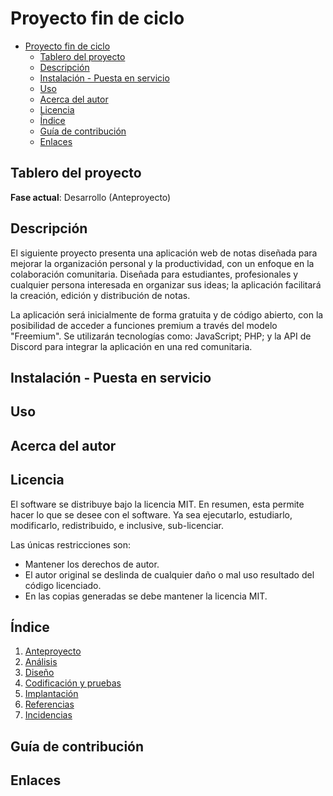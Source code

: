 # Proyecto fin de ciclo

- [Proyecto fin de ciclo](#proyecto-fin-de-ciclo)
  - [Tablero del proyecto](#tablero-del-proyecto)
  - [Descripción](#descripción)
  - [Instalación - Puesta en servicio](#instalación---puesta-en-servicio)
  - [Uso](#uso)
  - [Acerca del autor](#acerca-del-autor)
  - [Licencia](#licencia)
  - [Índice](#índice)
  - [Guía de contribución](#guía-de-contribución)
  - [Enlaces](#enlaces)

## Tablero del proyecto

**Fase actual**: Desarrollo (Anteproyecto)

## Descripción

El siguiente proyecto presenta una aplicación web de notas diseñada para mejorar la organización personal y la productividad, con un enfoque en la colaboración comunitaria. Diseñada para estudiantes, profesionales y cualquier persona interesada en organizar sus ideas; la aplicación facilitará la creación, edición y distribución de notas. 

La aplicación será inicialmente de forma gratuita y de código abierto, con la posibilidad de acceder a funciones premium a través del modelo "Freemium". Se utilizarán tecnologías como: JavaScript; PHP; y la API de Discord para integrar la aplicación en una red comunitaria.

## Instalación - Puesta en servicio

## Uso

## Acerca del autor

## Licencia

El software se distribuye bajo la licencia MIT. En resumen, esta permite hacer lo que se desee con el software. Ya sea ejecutarlo, estudiarlo, modificarlo, redistribuido, e inclusive, sub-licenciar.

Las únicas restricciones son:
  - Mantener los derechos de autor.
  - El autor original se deslinda de cualquier daño o mal uso resultado del código licenciado.
  - En las copias generadas se debe mantener la licencia MIT.

## Índice

1. [Anteproyecto](docs/1_Anteproyecto.md)
2. [Análisis](docs/2_Análisis.md)
3. [Diseño](docs/3_Diseño.md)
4. [Codificación y pruebas](docs/4_Codificación-y-pruebas.md)
5. [Implantación](docs/5_Implantación.md)
6. [Referencias](docs/6_Referencias.md)
7. [Incidencias](docs/7_Incidencias.md)

## Guía de contribución

## Enlaces
